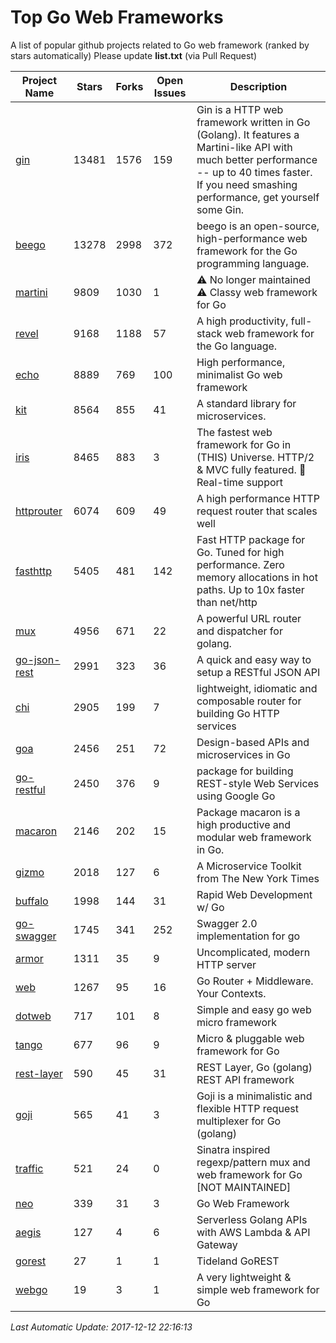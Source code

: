 # Top Go Web Frameworks
A list of popular github projects related to Go web framework (ranked by stars automatically)
Please update **list.txt** (via Pull Request)

| Project Name | Stars | Forks | Open Issues | Description |
| ------------ | ----- | ----- | ----------- | ----------- |
| [gin](https://github.com/gin-gonic/gin) | 13481 | 1576 | 159 | Gin is a HTTP web framework written in Go (Golang). It features a Martini-like API with much better performance -- up to 40 times faster. If you need smashing performance, get yourself some Gin. |
| [beego](https://github.com/astaxie/beego) | 13278 | 2998 | 372 | beego is an open-source, high-performance web framework for the Go programming language. |
| [martini](https://github.com/go-martini/martini) | 9809 | 1030 | 1 | ⚠️ No longer maintained ⚠️  Classy web framework for Go |
| [revel](https://github.com/revel/revel) | 9168 | 1188 | 57 | A high productivity, full-stack web framework for the Go language. |
| [echo](https://github.com/labstack/echo) | 8889 | 769 | 100 | High performance, minimalist Go web framework |
| [kit](https://github.com/go-kit/kit) | 8564 | 855 | 41 | A standard library for microservices. |
| [iris](https://github.com/kataras/iris) | 8465 | 883 | 3 | The fastest web framework for Go in (THIS) Universe. HTTP/2 & MVC fully featured. :gift: Real-time support |
| [httprouter](https://github.com/julienschmidt/httprouter) | 6074 | 609 | 49 | A high performance HTTP request router that scales well |
| [fasthttp](https://github.com/valyala/fasthttp) | 5405 | 481 | 142 | Fast HTTP package for Go. Tuned for high performance. Zero memory allocations in hot paths. Up to 10x faster than net/http |
| [mux](https://github.com/gorilla/mux) | 4956 | 671 | 22 | A powerful URL router and dispatcher for golang. |
| [go-json-rest](https://github.com/ant0ine/go-json-rest) | 2991 | 323 | 36 | A quick and easy way to setup a RESTful JSON API |
| [chi](https://github.com/go-chi/chi) | 2905 | 199 | 7 | lightweight, idiomatic and composable router for building Go HTTP services |
| [goa](https://github.com/goadesign/goa) | 2456 | 251 | 72 | Design-based APIs and microservices in Go |
| [go-restful](https://github.com/emicklei/go-restful) | 2450 | 376 | 9 | package for building REST-style Web Services using Google Go |
| [macaron](https://github.com/go-macaron/macaron) | 2146 | 202 | 15 | Package macaron is a high productive and modular web framework in Go. |
| [gizmo](https://github.com/NYTimes/gizmo) | 2018 | 127 | 6 | A Microservice Toolkit from The New York Times |
| [buffalo](https://github.com/gobuffalo/buffalo) | 1998 | 144 | 31 | Rapid Web Development w/ Go |
| [go-swagger](https://github.com/go-swagger/go-swagger) | 1745 | 341 | 252 | Swagger 2.0 implementation for go |
| [armor](https://github.com/labstack/armor) | 1311 | 35 | 9 | Uncomplicated, modern HTTP server |
| [web](https://github.com/gocraft/web) | 1267 | 95 | 16 | Go Router + Middleware. Your Contexts. |
| [dotweb](https://github.com/devfeel/dotweb) | 717 | 101 | 8 | Simple and easy go web micro framework |
| [tango](https://github.com/lunny/tango) | 677 | 96 | 9 | Micro & pluggable web framework for Go |
| [rest-layer](https://github.com/rs/rest-layer) | 590 | 45 | 31 | REST Layer, Go (golang) REST API framework |
| [goji](https://github.com/goji/goji) | 565 | 41 | 3 | Goji is a minimalistic and flexible HTTP request multiplexer for Go (golang) |
| [traffic](https://github.com/pilu/traffic) | 521 | 24 | 0 | Sinatra inspired regexp/pattern mux and web framework for Go [NOT MAINTAINED] |
| [neo](https://github.com/ivpusic/neo) | 339 | 31 | 3 | Go Web Framework |
| [aegis](https://github.com/tmaiaroto/aegis) | 127 | 4 | 6 | Serverless Golang APIs with AWS Lambda & API Gateway |
| [gorest](https://github.com/tideland/gorest) | 27 | 1 | 1 | Tideland GoREST |
| [webgo](https://github.com/bnkamalesh/webgo) | 19 | 3 | 1 | A very lightweight & simple web framework for Go |

*Last Automatic Update: 2017-12-12 22:16:13*